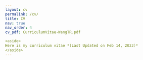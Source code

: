 ```yaml
---
layout: cv
permalink: /cv/
title: CV
nav: true
nav_order: 4
cv_pdf: CurriculumVitae-WangTR.pdf

<aside>
Here is my curriculum vitae *(Last Updated on Feb 14, 2023)*
</aside>
---
```

